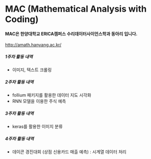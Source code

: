 # MAC (Mathematical Analysis with Coding)
#### MAC은 한양대학교 ERICA캠퍼스 수리데이터사이언스학과 동아리 입니다.

<http://amath.hanyang.ac.kr/>

##### 1주차 활동 내역
  - 이미지, 텍스트 크롤링
##### 2주차 활동 내역
  - follium 패키지를 활용한 데이터 지도 시각화
  - RNN 모델을 이용한 주식 예측
##### 3주차 활동 내역
  - keras를 활용한 이미지 분류
##### 4주차 활동 내역
  - 데이콘 경진대회 (상점 신용카드 매출 예측) : 시계열 데이터 처리
                
